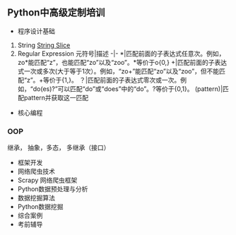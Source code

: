 ## Python中高级定制培训
* 程序设计基础
1. String [String Slice](https://www.digitalocean.com/community/tutorials/how-to-index-and-slice-strings-in-python-3)
2. Regular Expression
元符号|描述
-|-
\*|匹配前面的子表达式任意次。例如，zo\*能匹配“z”，也能匹配“zo”以及“zoo”。*等价于o{0,}
+|匹配前面的子表达式一次或多次(大于等于1次）。例如，“zo+”能匹配“zo”以及“zoo”，但不能匹配“z”。+等价于{1,}。
？|匹配前面的子表达式零次或一次。例如，“do(es)?”可以匹配“do”或“does”中的“do”。?等价于{0,1}。
(pattern)|匹配pattern并获取这一匹配




* 核心编程
### OOP 
继承， 抽象，多态， 多继承（接口）

* 框架开发
* 网络爬虫技术
* Scrapy 网络爬虫框架
* Python数据预处理与分析
* 数据挖掘算法
* Python数据挖掘
* 综合案例
* 考前辅导

